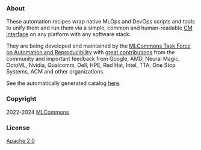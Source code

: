 ### About

These automation recipes wrap native MLOps and DevOps scripts and tools to unify them and run them 
via a simple, common and human-readable [CM interface](https://github.com/mlcommons/ck) 
on any platform with any software stack.

They are being developed and maintained by the [MLCommons Task Force on Automation and Reproducibility](../../docs/taskforce.md)
with [great contributions](../../CONTRIBUTING.md) from the community and important feedback from Google, AMD, Neural Magic, OctoML, Nvidia, Qualcomm, Dell, HPE, 
Red Hat, Intel, TTA, One Stop Systems, ACM and other organizations.

See the automatically generated catalog [here](https://github.com/mlcommons/ck/blob/master/docs/list_of_scripts.md).

### Copyright

2022-2024 [MLCommons](https://mlcommons.org)

### License

[Apache 2.0](LICENSE.md)
